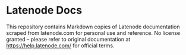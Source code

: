 # Latenode Docs
This repository contains Markdown copies of Latenode documentation scraped from latenode.com for personal use and reference. No license granted – please refer to original documentation at https://help.latenode.com/ for official terms.